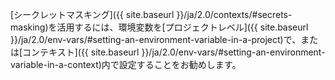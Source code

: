[シークレットマスキング]({{ site.baseurl }}/ja/2.0/contexts/#secrets-masking)を活用するには、環境変数を[プロジェクトレベル]({{ site.baseurl }}/ja/2.0/env-vars/#setting-an-environment-variable-in-a-project)で、または[コンテキスト]({{ site.baseurl }}/ja/2.0/env-vars/#setting-an-environment-variable-in-a-context)内で設定することをお勧めします。